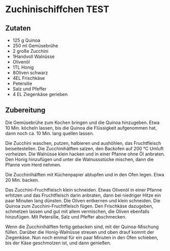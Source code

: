 # Zuchinischiffchen TEST

## Zutaten

- 125 g Quinoa
- 250 ml Gemüsebrühe
- 2 große Zucchini
- 1Handvoll Walnüsse
- Olivenöl
- 1TL Honig
- 8Oliven schwarz
- 4EL Frischkäse
- Petersilie
- Salz und Pfeffer
- 4 EL Ziegenkäse gerieben

## Zubereitung

Die Gemüsebrühe zum Kochen bringen und die Quinoa hinzugeben. Etwa 10 Min. köcheln lassen, bis die Quinoa die Flüssigkeit aufgenommen hat, dann noch ca. 10 Min. lang quellen lassen.

Die Zucchini waschen, putzen, halbieren und aushöhlen, das Fruchtfleisch beiseitestellen. Die Zucchinihälften salzen, den Backofen auf 200 °C Umluft vorheizen. Die Walnüsse klein hacken und in einer Pfanne ohne Öl anbraten. Den Honig hinzufügen und unter die Walnussstücke mischen, dann die Pfanne vom Herd nehmen.

Die Zucchinihälften mit Küchenpapier abtupfen und in den Ofen legen. Etwa 20 Min. backen.

Das Zucchini-Fruchtfleisch klein schneiden. Etwas Olivenöl in einer Pfanne erhitzen und das Fruchtfleisch darin anbraten, dann bei niedriger Hitze ein paar Minuten lang dünsten. Die Oliven entkernen und klein schneiden. Die Quinoa zum Zucchini-Fruchtfleisch fügen. Den Frischkäse dazugeben, schmelzen lassen und gut mit allem vermischen, die Oliven ebenfalls hinzufügen. Mit Petersilie, Salz und Pfeffer abschmecken.

Wenn die Zucchinihälften fertig gebacken sind, mit der Quinoa-Mischung füllen. Darüber die Honig-Walnüsse streuen und oben drauf kommt der Ziegenkäse. Nun noch einmal für ein paar Minuten in den Ofen schieben, bis der Käse geschmolzen ist, und dann genießen.

